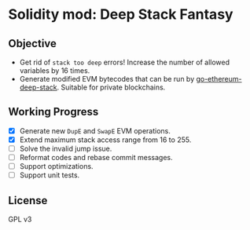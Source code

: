 # Solidity mod: Deep Stack Fantasy

## Objective
- Get rid of `stack too deep` errors! Increase the number of allowed variables by 16 times.
- Generate modified EVM bytecodes that can be run by [go-ethereum-deep-stack](https://github.com/deep-stack-fantasy/go-ethereum-deep-stack). Suitable for private blockchains.

## Working Progress
- [x] Generate new `DupE` and `SwapE` EVM operations.
- [x] Extend maximum stack access range from 16 to 255.
- [ ] Solve the invalid jump issue.
- [ ] Reformat codes and rebase commit messages.
- [ ] Support optimizations.
- [ ] Support unit tests.

## License
GPL v3
